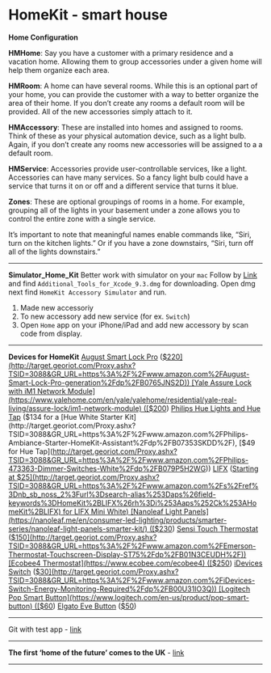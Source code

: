# HomeKit - smart house

**Home Configuration**

**HMHome**: Say you have a customer with a primary residence and a vacation home. Allowing them to group accessories under a given home will help them organize each area.

**HMRoom**: A home can have several rooms. While this is an optional part of your home, you can provide the customer with a way to better organize the area of their home. If you don’t create any rooms a default room will be provided. All of the new accessories simply attach to it.

**HMAccessory**: These are installed into homes and assigned to rooms. Think of these as your physical automation device, such as a light bulb. Again, if you don’t create any rooms new accessories will be assigned to a a default room.

**HMService**: Accessories provide user-controllable services, like a light. Accessories can have many services. So a fancy light bulb could have a service that turns it on or off and a different service that turns it blue.

**Zones**: These are optional groupings of rooms in a home. For example, grouping all of the lights in your basement under a zone allows you to control the entire zone with a single service.

It’s important to note that meaningful names enable commands like, “Siri, turn on the kitchen lights.” Or if you have a zone downstairs, “Siri, turn off all of the lights downstairs.”
- - - -
**Simulator_Home_Kit** 
Better work with simulator on your `mac`
Follow by [Link](https://developer.apple.com/download/more/?=for%20Xcode) and find `Additional_Tools_for_Xcode_9.3.dmg` for downloading.
Open dmg next find `HomeKit Accessory Simulator` and run.
1. Made new accessoriy
2. To new accessory add new service (for ex. `Switch`)
3. Open `Home` app on your iPhone/iPad and add new accessory by scan code from display.
- - - -
**Devices for HomeKit**
[August Smart Lock Pro](http://august.com/keyless-entry/) ([$220](http://target.georiot.com/Proxy.ashx?TSID=3088&GR_URL=https%3A%2F%2Fwww.amazon.com%2FAugust-Smart-Lock-Pro-generation%2Fdp%2FB0765JNS2D))
[Yale Assure Lock with iM1 Network Module](https://www.yalehome.com/en/yale/yalehome/residential/yale-real-living/assure-lock/im1-network-module) ([$200](http://target.georiot.com/Proxy.ashx?TSID=3088&GR_URL=https%3A%2F%2Fwww.amazon.com%2FYale-Assure-Lock-Free-Touchscreen%2Fdp%2FB075RW167K))
[Philips Hue Lights and Hue Tap](https://www2.meethue.com/en-us/friends-of-hue/apple-homekit) ($134 for a [Hue White Starter Kit](http://target.georiot.com/Proxy.ashx?TSID=3088&GR_URL=https%3A%2F%2Fwww.amazon.com%2FPhilips-Ambiance-Starter-HomeKit-Assistant%2Fdp%2FB07353SKDD%2F), [$49 for Hue Tap](http://target.georiot.com/Proxy.ashx?TSID=3088&GR_URL=https%3A%2F%2Fwww.amazon.com%2FPhilips-473363-Dimmer-Switches-White%2Fdp%2FB079P5H2WG))
[LIFX](https://www.lifx.com/products/lifx-mini-white) ([Starting at $25](http://target.georiot.com/Proxy.ashx?TSID=3088&GR_URL=https%3A%2F%2Fwww.amazon.com%2Fs%2Fref%3Dnb_sb_noss_2%3Furl%3Dsearch-alias%253Daps%26field-keywords%3DHomeKit%2BLIFX%26rh%3Di%253Aaps%252Ck%253AHomeKit%2BLIFX) for LIFX Mini White)
[Nanoleaf Light Panels](https://nanoleaf.me/en/consumer-led-lighting/products/smarter-series/nanoleaf-light-panels-smarter-kit/) ([$230](https://www.bestbuy.com/site/nanoleaf-aurora-rhythm-smarter-kit/6039500.p?skuId=6039500))
[Sensi Touch Thermostat](https://sensicomfort.com/products/touch-thermostat) ([$150](http://target.georiot.com/Proxy.ashx?TSID=3088&GR_URL=https%3A%2F%2Fwww.amazon.com%2FEmerson-Thermostat-Touchscreen-Display-ST75%2Fdp%2FB01N3CEUDH%2F))
[Ecobee4 Thermostat](https://www.ecobee.com/ecobee4) ([$250](http://target.georiot.com/Proxy.ashx?TSID=3088&GR_URL=https%3A%2F%2Fwww.amazon.com%2Fecobee4-Thermostat-Sensor-Amazon-Built%2Fdp%2FB06W2LQY6L))
[iDevices Switch](https://store.idevicesinc.com/idevices-switch/) ([$30](http://target.georiot.com/Proxy.ashx?TSID=3088&GR_URL=https%3A%2F%2Fwww.amazon.com%2FiDevices-Switch-Energy-Monitoring-Required%2Fdp%2FB00U31IO3Q))
[Logitech Pop Smart Button](https://www.logitech.com/en-us/product/pop-smart-button) ([$60](http://target.georiot.com/Proxy.ashx?TSID=3088&GR_URL=https%3A%2F%2Fwww.amazon.com%2FLogitech-Button-One-Touch-Control-Devices%2Fdp%2FB071GR172S))
[Elgato Eve Button](https://www.elgato.com/en/eve/eve-button) ([$50](http://target.georiot.com/Proxy.ashx?TSID=3088&GR_URL=https%3A%2F%2Fwww.amazon.com%2FElgato-Eve-Button-Connected-technology%2Fdp%2FB0789FGSJ9))
- - - -
Git with test app - [link](https://github.com/miraving/HomeKit)

- - - -
**The first ‘home of the future’ comes to the UK** - [link](https://www.propertyinvestortoday.co.uk/breaking-news/2018/3/the-first-home-of-the-future-comes-to-the-uk)
- - - -
